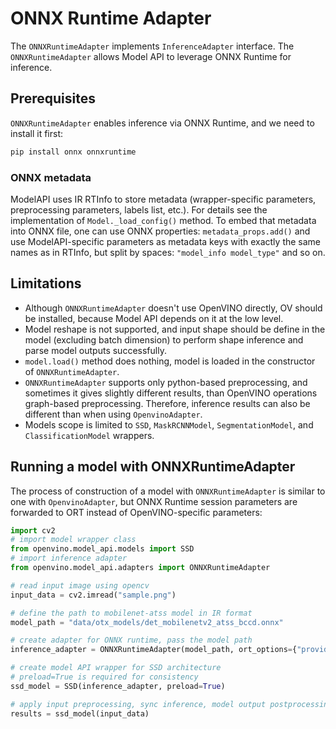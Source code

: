 # ONNX Runtime Adapter

The `ONNXRuntimeAdapter` implements `InferenceAdapter` interface. The `ONNXRuntimeAdapter` allows Model API to leverage ONNX Runtime for inference.

## Prerequisites

`ONNXRuntimeAdapter` enables inference via ONNX Runtime, and we need to install it first:
```sh
pip install onnx onnxruntime
```

### ONNX metadata

ModelAPI uses IR RTInfo to store metadata (wrapper-specific parameters, preprocessing parameters, labels list, etc.).
For details see the implementation of `Model._load_config()` method.
To embed that metadata into ONNX file, one can use ONNX properties: `metadata_props.add()` and use
ModelAPI-specific parameters as metadata keys with exactly the same names as in RTInfo, but split by spaces: `"model_info model_type"` and so on.

## Limitations

- Although `ONNXRuntimeAdapter` doesn't use OpenVINO directly, OV should be installed, because Model API depends on it at the low level.
- Model reshape is not supported, and input shape should be define in the model (excluding batch dimension) to perform shape inference and
parse model outputs successfully.
- `model.load()` method does nothing, model is loaded in the constructor of `ONNXRuntimeAdapter`.
- `ONNXRuntimeAdapter` supports only python-based preprocessing, and sometimes it gives slightly different results, than
OpenVINO operations graph-based preprocessing. Therefore, inference results can also be different than when using `OpenvinoAdapter`.
- Models scope is limited to `SSD`, `MaskRCNNModel`, `SegmentationModel`, and `ClassificationModel` wrappers.

## Running a model with ONNXRuntimeAdapter

The process of construction of a model with `ONNXRuntimeAdapter` is similar to one with `OpenvinoAdapter`, but
ONNX Runtime session parameters are forwarded to ORT instead of OpenVINO-specific parameters:

```python
import cv2
# import model wrapper class
from openvino.model_api.models import SSD
# import inference adapter
from openvino.model_api.adapters import ONNXRuntimeAdapter

# read input image using opencv
input_data = cv2.imread("sample.png")

# define the path to mobilenet-atss model in IR format
model_path = "data/otx_models/det_mobilenetv2_atss_bccd.onnx"

# create adapter for ONNX runtime, pass the model path
inference_adapter = ONNXRuntimeAdapter(model_path, ort_options={"providers" : ['CPUExecutionProvider']})

# create model API wrapper for SSD architecture
# preload=True is required for consistency
ssd_model = SSD(inference_adapter, preload=True)

# apply input preprocessing, sync inference, model output postprocessing
results = ssd_model(input_data)
```
